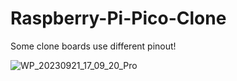 # Raspberry-Pi-Pico-Clone
Some clone boards use different pinout!


![WP_20230921_17_09_20_Pro](https://github.com/Jaxxco/Raspberry-Pi-Pico-Clone/assets/13183487/b172c1f6-c489-46f9-af58-3ff1671a2654)
